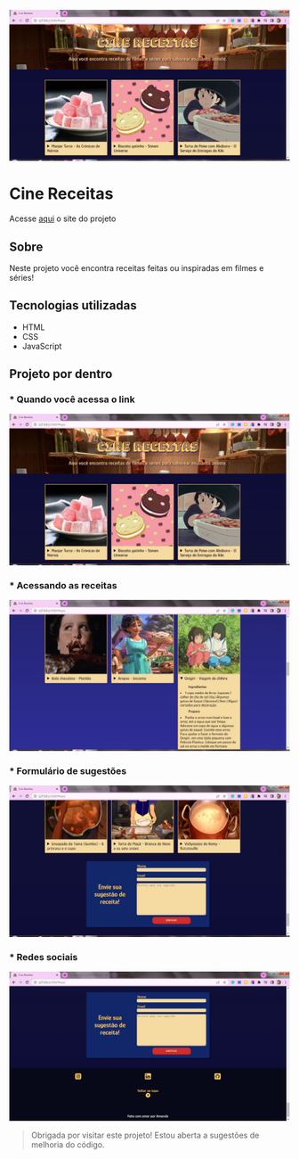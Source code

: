 ![Alt=""](./README-img/tela-1.JPG)

# Cine Receitas
Acesse [aqui](https://amanda-jr.github.io/CineReceitas/) o site do projeto

## Sobre
Neste projeto você encontra receitas feitas ou inspiradas em filmes e séries!

## Tecnologias utilizadas
* HTML
* CSS
* JavaScript


## Projeto por dentro
### * __Quando você acessa o link__

![Alt=""](./README-img/tela-1.JPG)

### * __Acessando as receitas__

![Alt=""](./README-img/details-exemplo.JPG)

### * __Formulário de sugestões__
![Alt=""](./README-img/formulario.JPG)

### * __Redes sociais__

![Alt=""](./README-img/footer.JPG)

> Obrigada por visitar este projeto! Estou aberta a sugestões de melhoria do código.
